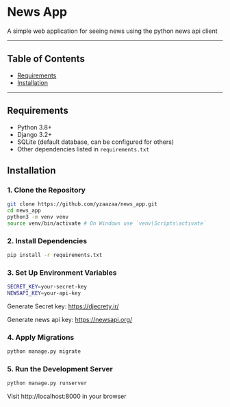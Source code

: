 # News App

A simple web application for seeing news using the python news api client

---

## Table of Contents

- [Requirements](#requirements)
- [Installation](#installation)

---

## Requirements

- Python 3.8+
- Django 3.2+
- SQLite (default database, can be configured for others)
- Other dependencies listed in `requirements.txt`

## Installation

### 1. Clone the Repository

```bash
git clone https://github.com/yzaazaa/news_app.git
cd news_app
python3 -m venv venv
source venv/bin/activate # On Windows use `venv\Scripts\activate`
```

### 2. Install Dependencies

```bash
pip install -r requirements.txt
```

### 3. Set Up Environment Variables

```bash
SECRET_KEY=your-secret-key
NEWSAPI_KEY=your-api-key
```
Generate Secret key: https://djecrety.ir/

Generate news api key: https://newsapi.org/


### 4. Apply Migrations

```bash
python manage.py migrate
```

### 5. Run the Development Server

```bash
python manage.py runserver
```

Visit http://localhost:8000 in your browser
